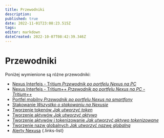 ```yaml
---
title: Przewodniki
description: 
published: true
date: 2022-11-01T23:08:23.515Z
tags: 
editor: markdown
dateCreated: 2022-10-07T08:42:39.346Z
---
```


# Przewodniki
Poniżej wymienione są różne przewodniki:

- [Nexus Interfejs - Tritium *Przewodnik po portfelu Nexus na PC*](/pl/guides/interface)
- [Nexus Interfejs - Tritium++ *Przewodnik po portfelu Nexus na PC - Tritium++*](/pl/guides/interface++)
- [Portfel mobilny *Przewodnik po portfelu Nexus na smartfony*](/pl/guides/mobile-wallet)
- [Stakowanie *Wszystko o stakowaniu na Nexusie*](/pl/guides/staking)
- [Tworzenie tokenów *Jak utworzyć token*](/pl/guides/create-token)
- [Tworzenie aktywów *Jak utworzyć aktywo*](/pl/guides/create-asset)
- [Tworzenie aktywów i tokenizowanie *Jak utworzyć aktywo tokenizowane*](/pl/guides/create-tokenized-asset)
- [Tworzenie nazw globalnych *Jak utworzyć nazwę globalną*](/pl/guides/create-global-name)
- [Alerty Nexusa](/pl/guides/nexus-alerts)
{.links-list}